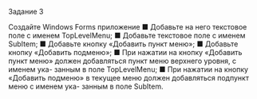 Задание 3

Создайте Windows Forms приложение
■ Добавьте на него текстовое поле с именем TopLevelMenu;
■ Добавьте текстовое поле с именем SubItem;
■ Добавьте кнопку «Добавить пункт меню»;
■ Добавьте кнопку «Добавить подменю»;
■ При нажатии на кнопку «Добавить пункт меню» должен
добавляться пункт меню верхнего уровня, с именем ука-
занным в поле TopLevelMenu;
■ При нажатии на кнопку «Добавить подменю» в текущее
меню должен добавляться подпункт меню с именем ука-
занным в поле SubItem.
